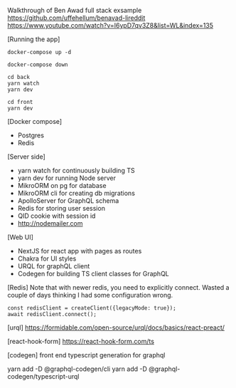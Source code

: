 Walkthrough of Ben Awad full stack exsample
https://github.com/uffehellum/benavad-lireddit
https://www.youtube.com/watch?v=I6ypD7qv3Z8&list=WL&index=135


[Running the app]

    docker-compose up -d

    docker-compose down

    cd back
    yarn watch
    yarn dev

    cd front
    yarn dev


[Docker compose]
- Postgres
- Redis

[Server side]
- yarn watch for continuously building TS
- yarn dev for running Node server
- MikroORM on pg for database
- MikroORM cli for creating db migrations
- ApolloServer for GraphQL schema
- Redis for storing user session
- QID cookie with session id
- http://nodemailer.com


[Web UI]
- NextJS for react app with pages as routes
- Chakra for UI styles
- URQL for graphQL client
- Codegen for building TS client classes for GraphQL


[Redis]
Note that with newer redis, you need to explicitly connect. Wasted a couple of days thinking I had some configuration wrong.

    const redisClient = createClient({legacyMode: true}); 
    await redisClient.connect();

[urql]
https://formidable.com/open-source/urql/docs/basics/react-preact/

[react-hook-form]
https://react-hook-form.com/ts


[codegen]
front end typescript generation for graphql

yarn add -D @graphql-codegen/cli
yarn add -D @graphql-codegen/typescript-urql
